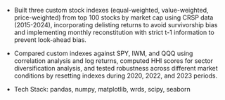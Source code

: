 - Built three custom stock indexes (equal-weighted, value-weighted, price-weighted) from top 100 stocks by market cap using CRSP data (2015-2024), incorporating delisting returns to avoid survivorship bias and implementing monthly reconstitution with strict t-1 information to prevent look-ahead bias.

- Compared custom indexes against SPY, IWM, and QQQ using correlation analysis and log returns, computed HHI scores for sector diversification analysis, and tested robustness across different market conditions by resetting indexes during 2020, 2022, and 2023 periods.

- Tech Stack: pandas, numpy, matplotlib, wrds, scipy, seaborn
